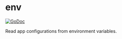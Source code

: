 # env

[![GoDoc](https://godoc.org/github.com/mnmtanish/go-tools/env?status.svg)](https://godoc.org/github.com/mnmtanish/go-tools/env)

Read app configurations from environment variables.

